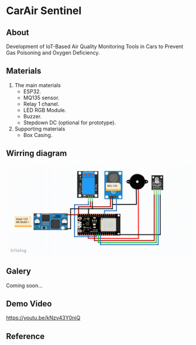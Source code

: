 # CarAir Sentinel
## About
  Development of IoT-Based Air Quality Monitoring Tools in Cars to Prevent Gas Poisoning and Oxygen Deficiency.
## Materials
  1. The main materials
     * ESP32.
     * MQ135 sensor. 
     * Relay 1 chanel.
     * LED RGB Module.
     * Buzzer.
     * Stepdown DC (optional for prototype).
  2. Supporting materials
     * Box Casing.
## Wirring diagram
  ![wiring-diagram-image](img/wiring.png)
## Galery
  Coming soon...
## Demo Video
  https://youtu.be/kNzv43Y0niQ
## Reference
